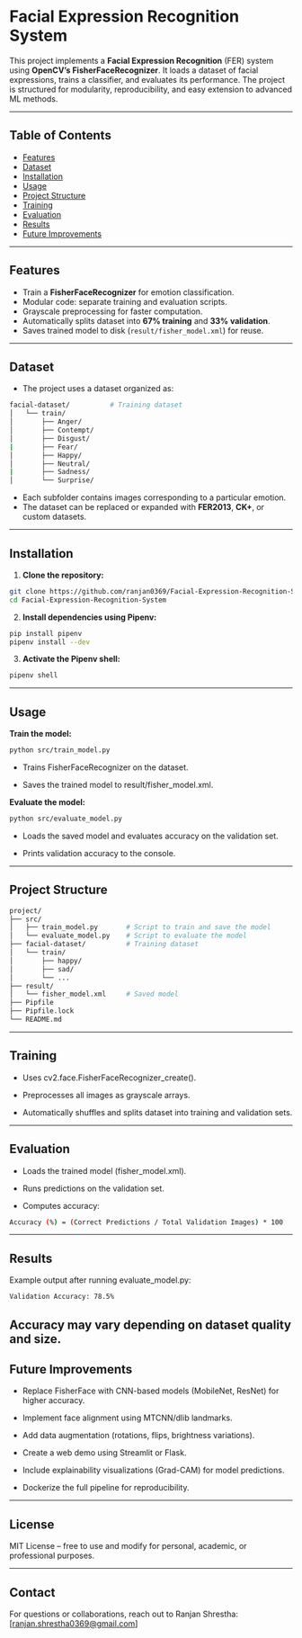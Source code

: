 # Facial Expression Recognition System

This project implements a **Facial Expression Recognition** (FER) system using **OpenCV’s FisherFaceRecognizer**. It loads a dataset of facial expressions, trains a classifier, and evaluates its performance. The project is structured for modularity, reproducibility, and easy extension to advanced ML methods.

---

## Table of Contents

- [Features](#features)  
- [Dataset](#dataset)  
- [Installation](#installation)  
- [Usage](#usage)  
- [Project Structure](#project-structure)  
- [Training](#training)  
- [Evaluation](#evaluation)  
- [Results](#results)  
- [Future Improvements](#future-improvements)  

---

## Features

- Train a **FisherFaceRecognizer** for emotion classification.  
- Modular code: separate training and evaluation scripts.  
- Grayscale preprocessing for faster computation.  
- Automatically splits dataset into **67% training** and **33% validation**.  
- Saves trained model to disk (`result/fisher_model.xml`) for reuse.  

---

## Dataset

- The project uses a dataset organized as:
```bash
facial-dataset/          # Training dataset
│   └── train/
│       ├── Anger/
│       ├── Contempt/
│       ├── Disgust/
|       ├── Fear/
│       ├── Happy/
│       ├── Neutral/
|       ├── Sadness/
│       └── Surprise/
```
- Each subfolder contains images corresponding to a particular emotion.  
- The dataset can be replaced or expanded with **FER2013**, **CK+**, or custom datasets.

---

## Installation

1. **Clone the repository:**

```bash
git clone https://github.com/ranjan0369/Facial-Expression-Recognition-System.git
cd Facial-Expression-Recognition-System
```

2. **Install dependencies using Pipenv:**
```bash
pip install pipenv
pipenv install --dev
```

3. **Activate the Pipenv shell:**
```bash
pipenv shell
```
---

## Usage
**Train the model:**
```bash
python src/train_model.py
```

- Trains FisherFaceRecognizer on the dataset.

- Saves the trained model to result/fisher_model.xml.

**Evaluate the model:**
```bash
python src/evaluate_model.py
```

- Loads the saved model and evaluates accuracy on the validation set.

- Prints validation accuracy to the console.
---

## Project Structure
```bash
project/
├── src/
│   ├── train_model.py       # Script to train and save the model
│   └── evaluate_model.py    # Script to evaluate the model
├── facial-dataset/          # Training dataset
│   └── train/
│       ├── happy/
│       ├── sad/
│       └── ...
├── result/
│   └── fisher_model.xml     # Saved model
├── Pipfile
├── Pipfile.lock
└── README.md
```
---

## Training

- Uses cv2.face.FisherFaceRecognizer_create().

- Preprocesses all images as grayscale arrays.

- Automatically shuffles and splits dataset into training and validation sets.

---

## Evaluation

- Loads the trained model (fisher_model.xml).

- Runs predictions on the validation set.

- Computes accuracy:

```bash
Accuracy (%) = (Correct Predictions / Total Validation Images) * 100
```
---

## Results

Example output after running evaluate_model.py:

```bash
Validation Accuracy: 78.5%
```
Accuracy may vary depending on dataset quality and size.
---

## Future Improvements

- Replace FisherFace with CNN-based models (MobileNet, ResNet) for higher accuracy.

- Implement face alignment using MTCNN/dlib landmarks.

- Add data augmentation (rotations, flips, brightness variations).

- Create a web demo using Streamlit or Flask.

- Include explainability visualizations (Grad-CAM) for model predictions.

- Dockerize the full pipeline for reproducibility.
---

## License

MIT License – free to use and modify for personal, academic, or professional purposes.

---

## Contact

For questions or collaborations, reach out to Ranjan Shrestha: [ranjan.shrestha0369@gmail.com]